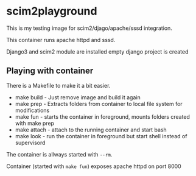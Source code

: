 # scim2playground
This is my testing image for scim2/djago/apache/sssd integration.

This container runs apache httpd and sssd.

Django3 and scim2 module are installed empty django project is created

## Playing with container
There is a Makefile to make it a bit easier.

* make build - Just remove image and build it again
* make prep - Extracts folders from container to local file system for modifications
* make fun - starts the container in foreground, mounts folders created with make prep
* make attach - attach to the running container and start bash
* make look - run the container in foreground but start shell instead of supervisord

The container is allways started with `--rm`.

Container (started with `make fun`) exposes apache httpd on port 8000
